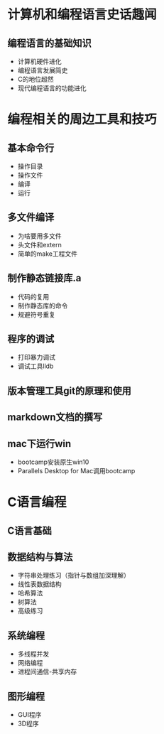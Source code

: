 # 计算机和编程语言史话趣闻
## 编程语言的基础知识
- 计算机硬件进化
- 编程语言发展简史
- C的地位超然
- 现代编程语言的功能进化
# 编程相关的周边工具和技巧
## 基本命令行
- 操作目录
- 操作文件
- 编译
- 运行
## 多文件编译
- 为啥要用多文件
- 头文件和extern
- 简单的make工程文件
## 制作静态链接库.a
- 代码的复用
- 制作静态库的命令
- 规避符号重复
## 程序的调试
- 打印暴力调试
- 调试工具lldb
## 版本管理工具git的原理和使用
## markdown文档的撰写
## mac下运行win
- bootcamp安装原生win10
- Parallels Desktop for Mac调用bootcamp
# C语言编程
## C语言基础
## 数据结构与算法
- 字符串处理练习（指针与数组加深理解）
- 线性表数据结构
- 哈希算法
- 树算法
- 高级练习
## 系统编程
- 多线程并发
- 网络编程
- 进程间通信-共享内存
## 图形编程
- GUI程序
- 3D程序
